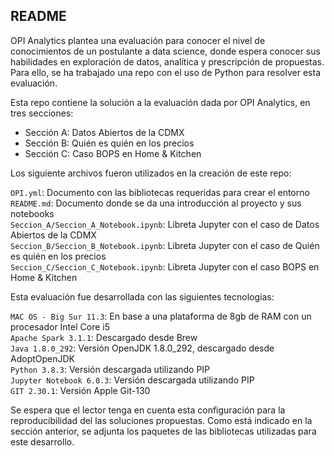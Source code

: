 ## README

OPI Analytics plantea una evaluación para conocer el nivel de conocimientos de un postulante a data science, donde espera conocer sus habilidades en exploración de datos, analítica y prescripción de propuestas. Para ello, se ha trabajado una repo con el uso de Python para resolver esta evaluación. 

Esta repo contiene la solución a la evaluación dada por OPI Analytics, en tres secciones:

- Sección A: Datos Abiertos de la CDMX
- Sección B: Quién es quién en los precios
- Sección C: Caso BOPS en Home & Kitchen

Los siguiente archivos fueron utilizados en la creación de este repo:

`OPI.yml`: Documento con las bibliotecas requeridas para crear el entorno  
`README.md`: Documento donde se da una introducción al proyecto y sus notebooks  
`Seccion_A/Seccion_A_Notebook.ipynb`: Libreta Jupyter con el caso de Datos Abiertos de la CDMX  
`Seccion_B/Seccion_B_Notebook.ipynb`: Libreta Jupyter con el caso de Quién es quién en los precios  
`Seccion_C/Seccion_C_Notebook.ipynb`: Libreta Jupyter con el caso BOPS en Home & Kitchen  

Esta evaluación fue desarrollada con las siguientes tecnologías:

`MAC OS - Big Sur 11.3`: En base a una plataforma de 8gb de RAM con un procesador Intel Core i5  
`Apache Spark 3.1.1`: Descargado desde Brew  
`Java 1.8.0_292`: Versión OpenJDK 1.8.0_292, descargado desde AdoptOpenJDK  
`Python 3.8.3`: Versión descargada utilizando PIP  
`Jupyter Notebook 6.0.3`: Versión descargada utilizando PIP  
`GIT 2.30.1`: Versión Apple Git-130  

Se espera que el lector tenga en cuenta esta configuración para la reproducibilidad del las soluciones propuestas. Como está indicado en la sección anterior, se adjunta los paquetes de las bibliotecas utilizadas para este desarrollo.